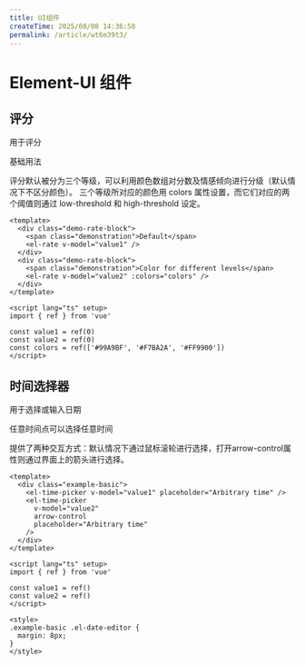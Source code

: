 ```yaml
---
title: UI组件
createTime: 2025/08/08 14:36:58
permalink: /article/wt6m39t3/
---
```

# Element-UI 组件

## 评分

用于评分

基础用法​

评分默认被分为三个等级，可以利用颜色数组对分数及情感倾向进行分级（默认情况下不区分颜色）。 三个等级所对应的颜色用 colors 属性设置，而它们对应的两个阈值则通过 low-threshold 和 high-threshold 设定。

<Rate></Rate>  

```vue
<template>
  <div class="demo-rate-block">
    <span class="demonstration">Default</span>
    <el-rate v-model="value1" />
  </div>
  <div class="demo-rate-block">
    <span class="demonstration">Color for different levels</span>
    <el-rate v-model="value2" :colors="colors" />
  </div>
</template>

<script lang="ts" setup>
import { ref } from 'vue'

const value1 = ref(0)
const value2 = ref(0)
const colors = ref(['#99A9BF', '#F7BA2A', '#FF9900'])
</script>
```

## 时间选择器

用于选择或输入日期

任意时间点​可以选择任意时间

提供了两种交互方式：默认情况下通过鼠标滚轮进行选择，打开arrow-control属性则通过界面上的箭头进行选择。

<TimePicker></TimePicker>

```vue
<template>
  <div class="example-basic">
    <el-time-picker v-model="value1" placeholder="Arbitrary time" />
    <el-time-picker
      v-model="value2"
      arrow-control
      placeholder="Arbitrary time"
    />
  </div>
</template>

<script lang="ts" setup>
import { ref } from 'vue'

const value1 = ref()
const value2 = ref()
</script>

<style>
.example-basic .el-date-editor {
  margin: 8px;
}
</style>
```
